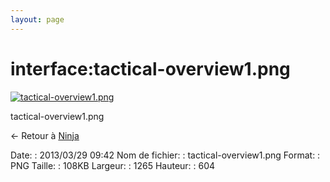 ```yaml
---
layout: page
---
```


interface:tactical-overview1.png
================================

[![tactical-overview1.png](..//assets/media/interface/tactical-overview1.png@cache=&w=900&h=429 "tactical-overview1.png")](..//assets/media/interface/tactical-overview1.png@cache= "Afficher le fichier original")

tactical-overview1.png

← Retour à [Ninja](../../nagios/addons/ninja.html "nagios:addons:ninja")

Date:
:   2013/03/29 09:42
Nom de fichier:
:   tactical-overview1.png
Format:
:   PNG
Taille:
:   108KB
Largeur:
:   1265
Hauteur:
:   604

